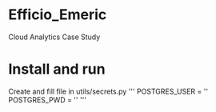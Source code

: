 # Efficio_Emeric
Cloud Analytics Case Study

# Install and run
Create and fill file in utils/secrets.py
'''
POSTGRES_USER = ''
POSTGRES_PWD = ''
'''